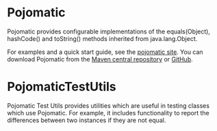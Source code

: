 Pojomatic
=============
Pojomatic provides configurable implementations of the equals(Object), hashCode() and toString() methods inherited from java.lang.Object.

For examples and a quick start guide, see the [pojomatic site](http://overstock.github.com/pojomatic). You can download Pojomatic from the [Maven central repository](http://repo1.maven.org/maven2/org/pojomatic/) or [GitHub](https://github.com/overstock/pojomatic).


PojomaticTestUtils
=============

Pojomatic Test Utils provides utilities which are useful in testing classes which use Pojomatic. For example, it includes functionality to report the differences between two instances if they are not equal.
